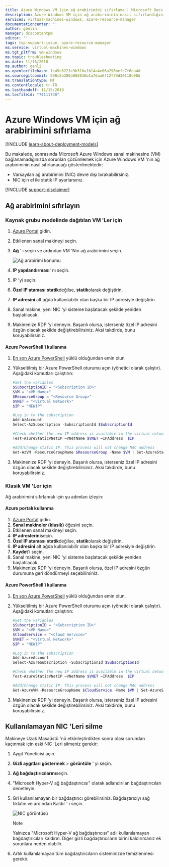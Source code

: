 ```yaml
---
title: Azure Windows VM için ağ arabirimini sıfırlama | Microsoft Docs
description: Azure Windows VM için ağ arabiriminin nasıl sıfırlandığını gösterir
services: virtual-machines-windows, azure-resource-manager
documentationcenter: ''
author: genlin
manager: dcscontentpm
editor: ''
tags: top-support-issue, azure-resource-manager
ms.service: virtual-machines-windows
ms.tgt_pltfrm: vm-windows
ms.topic: troubleshooting
ms.date: 11/16/2018
ms.author: genli
ms.openlocfilehash: 1c49c6221e9b310a1b14a4e06a296befc7f6da4d
ms.sourcegitcommit: 598c5a280a002036b1a76aa6712f79d30110b98d
ms.translationtype: MT
ms.contentlocale: tr-TR
ms.lasthandoff: 11/15/2019
ms.locfileid: "74111730"
---
```

# <a name="how-to-reset-network-interface-for-azure-windows-vm"></a>Azure Windows VM için ağ arabirimini sıfırlama 

[!INCLUDE [learn-about-deployment-models](../../../includes/learn-about-deployment-models-both-include.md)]

Bu makalede, sonrasında Microsoft Azure Windows sanal makinesine (VM) bağlanamadığınızda sorunları çözümlemek için Azure Windows VM 'nin ağ arabiriminin nasıl sıfırlanacağı gösterilmektedir:

* Varsayılan ağ arabirimini (NIC) devre dışı bırakabilirsiniz. 
* NIC için el ile statik IP ayarlarsınız. 

[!INCLUDE [support-disclaimer](../../../includes/support-disclaimer.md)]

## <a name="reset-network-interface"></a>Ağ arabirimini sıfırlayın

### <a name="for-vms-deployed-in-resource-group-model"></a>Kaynak grubu modelinde dağıtılan VM 'Ler için

1.  [Azure Portal](https://ms.portal.azure.com) gidin.
2.  Etkilenen sanal makineyi seçin.
3.  **Ağ** ' ı seçin ve ardından VM 'Nin ağ arabirimini seçin.

    ![Ağ arabirimi konumu](./media/reset-network-interface/select-network-interface-vm.png)
    
4.  **IP yapılandırması**' nı seçin.
5.  IP 'yi seçin. 
6.  **Özel IP ataması** **statik**değilse, **statik**olarak değiştirin.
7.  **IP adresini** alt ağda kullanılabilir olan başka bir IP adresiyle değiştirin.
8. Sanal makine, yeni NIC 'yi sisteme başlatacak şekilde yeniden başlatılacak.
9.  Makinenize RDP 'yi deneyin. Başarılı olursa, isterseniz özel IP adresini özgün olacak şekilde değiştirebilirsiniz. Aksi takdirde, bunu koruyabilirsiniz. 

#### <a name="use-azure-powershell"></a>Azure PowerShell’i kullanma

1. [En son Azure PowerShell](https://docs.microsoft.com/powershell/azure/overview) yüklü olduğundan emin olun
2. Yükseltilmiş bir Azure PowerShell oturumu açın (yönetici olarak çalıştır). Aşağıdaki komutları çalıştırın:

    ```powershell
    #Set the variables 
    $SubscriptionID = "<Subscription ID>"
    $VM = "<VM Name>"
    $ResourceGroup = "<Resource Group>"
    $VNET = "<Virtual Network>"
    $IP = "NEWIP"

    #Log in to the subscription 
    Add-AzAccount
    Select-AzSubscription -SubscriptionId $SubscriptionId 
    
    #Check whether the new IP address is available in the virtual network.
    Test-AzureStaticVNetIP –VNetName $VNET –IPAddress  $IP

    #Add/Change static IP. This process will not change MAC address
    Get-AzVM -ResourceGroupName $ResourceGroup -Name $VM | Set-AzureStaticVNetIP -IPAddress $IP | Update-AzVM
    ```
3. Makinenize RDP 'yi deneyin.  Başarılı olursa, isterseniz özel IP adresini özgün olacak şekilde değiştirebilirsiniz. Aksi takdirde, bunu koruyabilirsiniz.

### <a name="for-classic-vms"></a>Klasik VM 'Ler için

Ağ arabirimini sıfırlamak için şu adımları izleyin:

#### <a name="use-azure-portal"></a>Azure portalı kullanma

1.  [Azure Portal]( https://ms.portal.azure.com) gidin.
2.  **Sanal makineler (klasik)** öğesini seçin.
3.  Etkilenen sanal makineyi seçin.
4.  **IP adreslerini**seçin.
5.  **Özel IP ataması** **statik**değilse, **statik**olarak değiştirin.
6.  **IP adresini** alt ağda kullanılabilir olan başka bir IP adresiyle değiştirin.
7.  **Kaydet**’i seçin.
8.  Sanal makine, yeni NIC 'yi sisteme başlatacak şekilde yeniden başlatılacak.
9.  Makinenize RDP 'yi deneyin. Başarılı olursa, özel IP adresini özgün durumuna geri döndürmeyi seçebilirsiniz.  

#### <a name="use-azure-powershell"></a>Azure PowerShell’i kullanma

1. [En son Azure PowerShell](https://docs.microsoft.com/powershell/azure/overview) yüklü olduğundan emin olun.
2. Yükseltilmiş bir Azure PowerShell oturumu açın (yönetici olarak çalıştır). Aşağıdaki komutları çalıştırın:

    ```powershell
    #Set the variables 
    $SubscriptionID = "<Subscription ID>"
    $VM = "<VM Name>"
    $CloudService = "<Cloud Service>"
    $VNET = "<Virtual Network>"
    $IP = "NEWIP"

    #Log in to the subscription 
    Add-AzureAccount
    Select-AzureSubscription -SubscriptionId $SubscriptionId 

    #Check whether the new IP address is available in the virtual network.
    Test-AzureStaticVNetIP –VNetName $VNET –IPAddress  $IP
    
    #Add/Change static IP. This process will not change MAC address
    Get-AzureVM -ResourceGroupName $CloudService -Name $VM | Set-AzureStaticVNetIP -IPAddress $IP |Update-AzureVM
    ```
3. Makinenize RDP 'yi deneyin. Başarılı olursa, isterseniz özel IP adresini özgün olacak şekilde değiştirebilirsiniz. Aksi takdirde, bunu koruyabilirsiniz. 

## <a name="delete-the-unavailable-nics"></a>Kullanılamayan NIC 'Leri silme
Makineye Uzak Masaüstü 'nü etkinleştirdikten sonra olası sorundan kaçınmak için eski NIC 'Leri silmeniz gerekir:

1.  Aygıt Yöneticisi açın.
2.  **Gizli aygıtları göstermek** > **görüntüle** ' yi seçin.
3.  **Ağ bağdaştırıcılarını**seçin. 
4.  "Microsoft Hyper-V ağ bağdaştırıcısı" olarak adlandırılan bağdaştırıcıları denetleyin.
5.  Gri kullanılamayan bir bağdaştırıcı görebilirsiniz. Bağdaştırıcıyı sağ tıklatın ve ardından Kaldır ' ı seçin.

    ![NIC görüntüsü](media/reset-network-interface/nicpage.png)

    > [!NOTE]
    > Yalnızca "Microsoft Hyper-V ağ bağdaştırıcısı" adlı kullanılamayan bağdaştırıcıları kaldırın. Diğer gizli bağdaştırıcıların birini kaldırırsanız ek sorunlara neden olabilir.
    >
    >

6.  Artık kullanılamayan tüm bağdaştırıcıların sisteminizde temizlenmesi gerekir.
